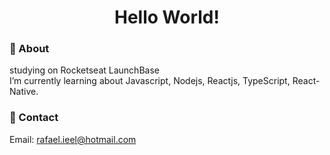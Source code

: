 <h1 align="center">
    Hello World!
</h1>


### :robot: About
studying on Rocketseat LaunchBase </br>
I’m currently learning about Javascript, Nodejs, Reactjs, TypeScript, React-Native.
 
 ### :email: Contact
 Email: rafael.ieel@hotmail.com</br>
 

 
<!--
**Rvkash/rvkash** is a ✨ _special_ ✨ repository because its `README.md` (this file) appears on your GitHub profile.

